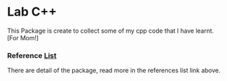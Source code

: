 # Lab C++
This Package is create to collect some of my cpp code that I have learnt. [For Mom!]

### Reference [List](./_doc/)
There are detail of the package, read more in the references list link above.